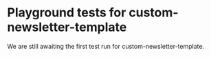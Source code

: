 # Playground tests for custom-newsletter-template
We are still awaiting the first test run for custom-newsletter-template.

